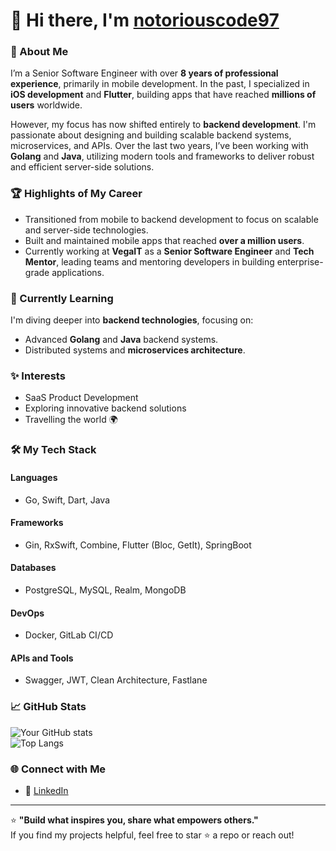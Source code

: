 # 👋 Hi there, I'm [notoriouscode97](https://github.com/notoriouscode97)  

### 🚀 About Me  
I’m a Senior Software Engineer with over **8 years of professional experience**, primarily in mobile development. In the past, I specialized in **iOS development** and **Flutter**, building apps that have reached **millions of users** worldwide.  

However, my focus has now shifted entirely to **backend development**. I'm passionate about designing and building scalable backend systems, microservices, and APIs. Over the last two years, I’ve been working with **Golang** and **Java**, utilizing modern tools and frameworks to deliver robust and efficient server-side solutions.  

### 🏆 Highlights of My Career  
- Transitioned from mobile to backend development to focus on scalable and server-side technologies.  
- Built and maintained mobile apps that reached **over a million users**.  
- Currently working at **VegaIT** as a **Senior Software Engineer** and **Tech Mentor**, leading teams and mentoring developers in building enterprise-grade applications.  

### 🌱 Currently Learning  
I'm diving deeper into **backend technologies**, focusing on:  
- Advanced **Golang** and **Java** backend systems.  
- Distributed systems and **microservices architecture**.  

### ✨ Interests  
- SaaS Product Development  
- Exploring innovative backend solutions  
- Travelling the world 🌍  

### 🛠️ My Tech Stack  
#### **Languages**  
- Go, Swift, Dart, Java  
#### **Frameworks**  
- Gin, RxSwift, Combine, Flutter (Bloc, GetIt), SpringBoot
#### **Databases**  
- PostgreSQL, MySQL, Realm, MongoDB  
#### **DevOps**  
- Docker, GitLab CI/CD  
#### **APIs and Tools**  
- Swagger, JWT, Clean Architecture, Fastlane  

### 📈 GitHub Stats  
![Your GitHub stats](https://github-readme-stats.vercel.app/api?username=notoriouscode97&show_icons=true&theme=radical)  
![Top Langs](https://github-readme-stats.vercel.app/api/top-langs/?username=notoriouscode97&layout=compact&theme=radical)  

### 🌐 Connect with Me  
- 💼 [LinkedIn](https://www.linkedin.com/in/dusan-dimic)  

---

⭐️ **"Build what inspires you, share what empowers others."**  
If you find my projects helpful, feel free to star ⭐️ a repo or reach out!  
